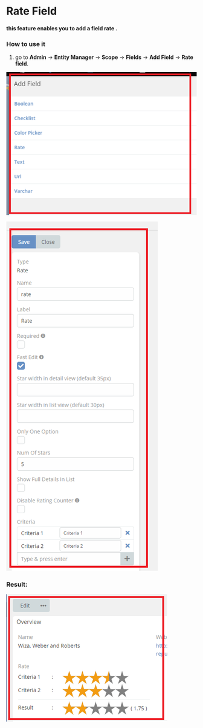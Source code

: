 # Rate Field

#### this feature enables you to add a field rate .

### How to use it

1. go to **Admin** -> **Entity Manager** -> **Scope** -> **Fields** -> **Add Field** -> **Rate field**.

![Rate Field](../../../_static/images/extensions/ebla-rate/setting-up/rate-field/rate-field.png)

![Rate Field](../../../_static/images/extensions/ebla-rate/setting-up/rate-field/rate-filed-1.png)


### Result:
![Rate Field](../../../_static/images/extensions/ebla-rate/setting-up/rate-field/rate-field-res.png)